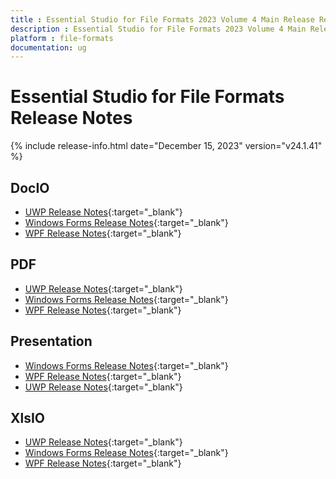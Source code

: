 ```yaml
---
title : Essential Studio for File Formats 2023 Volume 4 Main Release Release Notes  
description : Essential Studio for File Formats 2023 Volume 4 Main Release Release Notes  
platform : file-formats
documentation: ug
---
```


# Essential Studio for File Formats  Release Notes  

{% include release-info.html date="December 15, 2023" version="v24.1.41" %} 

## DocIO

* [UWP Release Notes](/uwp/release-notes/v24.1.41#docio){:target="_blank"}
* [Windows Forms Release Notes](/windowsforms/release-notes/v24.1.41#docio){:target="_blank"}
* [WPF Release Notes](/wpf/release-notes/v24.1.41#docio){:target="_blank"}


## PDF

* [UWP Release Notes](/uwp/release-notes/v24.1.41#pdf){:target="_blank"}
* [Windows Forms Release Notes](/windowsforms/release-notes/v24.1.41#pdf){:target="_blank"}
* [WPF Release Notes](/wpf/release-notes/v24.1.41#pdf){:target="_blank"}


## Presentation

* [Windows Forms Release Notes](/windowsforms/release-notes/v24.1.41#presentation){:target="_blank"}
* [WPF Release Notes](/wpf/release-notes/v24.1.41#presentation){:target="_blank"}
* [UWP Release Notes](/uwp/release-notes/v24.1.41#presentation){:target="_blank"}


## XlsIO

* [UWP Release Notes](/uwp/release-notes/v24.1.41#xlsio){:target="_blank"}
* [Windows Forms Release Notes](/windowsforms/release-notes/v24.1.41#xlsio){:target="_blank"}
* [WPF Release Notes](/wpf/release-notes/v24.1.41#xlsio){:target="_blank"}